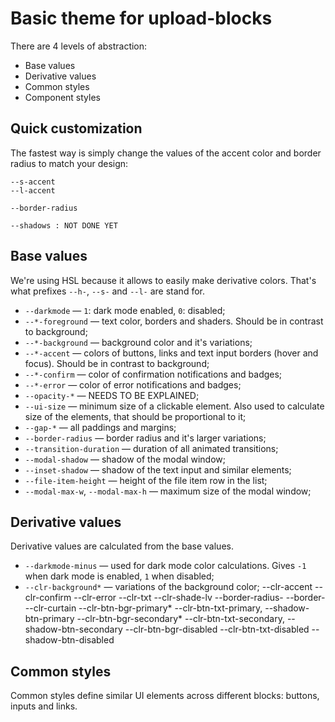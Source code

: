 # Basic theme for upload-blocks

There are 4 levels of abstraction:
* Base values
* Derivative values
* Common styles
* Component styles

## Quick customization
The fastest way is simply change the values of the accent color and border radius to match your design:
```--h-accent
--s-accent
--l-accent
```
```
--border-radius
```
```
--shadows : NOT DONE YET
```

## Base values
We're using HSL because it allows to easily make derivative colors. That's what prefixes `--h-`, `--s-` and `--l-` are stand for.

* `--darkmode` — `1`: dark mode enabled, `0`: disabled;
* `--*-foreground` — text color, borders and shaders. Should be in contrast to background;
* `--*-background` — background color and it's variations;
* `--*-accent` — colors of buttons, links and text input borders (hover and focus). Should be in contrast to background;
* `--*-confirm` — color of confirmation notifications and badges;
* `--*-error` — color of error notifications and badges;
* `--opacity-*` — NEEDS TO BE EXPLAINED;
* `--ui-size` — minimum size of a clickable element. Also used to calculate size of the elements, that should be proportional to it;
* `--gap-*` — all paddings and margins;
* `--border-radius` — border radius and it's larger variations;
* `--transition-duration` — duration of all animated transitions;
* `--modal-shadow` — shadow of the modal window;
* `--inset-shadow` — shadow of the text input and similar elements;
* `--file-item-height` — height of the file item row in the list;
* `--modal-max-w`, `--modal-max-h` — maximum size of the modal window;

## Derivative values
Derivative values are calculated from the base values.

* `--darkmode-minus` — used for dark mode color calculations. Gives `-1` when dark mode is enabled, `1` when disabled;
* `--clr-background*` — variations of the background color;
--clr-accent
--clr-confirm
--clr-error
--clr-txt
--clr-shade-lv
--border-radius-
--border-
--clr-curtain
--clr-btn-bgr-primary* --clr-btn-txt-primary, --shadow-btn-primary
--clr-btn-bgr-secondary* --clr-btn-txt-secondary, --shadow-btn-secondary
--clr-btn-bgr-disabled --clr-btn-txt-disabled --shadow-btn-disabled

## Common styles
Common styles define similar UI elements across different blocks: buttons, inputs and links.
